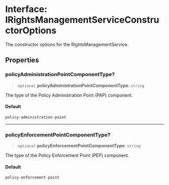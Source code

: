 # Interface: IRightsManagementServiceConstructorOptions

The constructor options for the RightsManagementService.

## Properties

### policyAdministrationPointComponentType?

> `optional` **policyAdministrationPointComponentType**: `string`

The type of the Policy Administration Point (PAP) component.

#### Default

```ts
policy-administration-point
```

***

### policyEnforcementPointComponentType?

> `optional` **policyEnforcementPointComponentType**: `string`

The type of the Policy Enforcement Point (PEP) component.

#### Default

```ts
policy-enforcement-point
```
